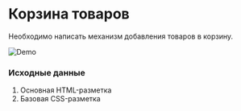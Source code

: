 # Корзина товаров

Необходимо написать механизм добавления товаров в корзину.

![Demo](./demo.gif)

### Исходные данные

1. Основная HTML-разметка
2. Базовая CSS-разметка
